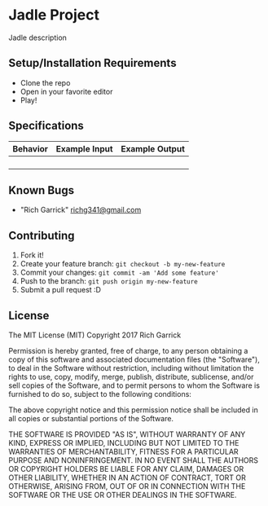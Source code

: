 # Jadle Project

Jadle description



## Setup/Installation Requirements

* Clone the repo
* Open in your favorite editor
* Play!


## Specifications

| Behavior      | Example Input         | Example Output        |
| ------------- | ------------- | ------------- |
|   |  |  |
|   |  |  |
|   |  |  |
|   |  |  |

## Known Bugs
* "Rich Garrick" <richg341@gmail.com>

## Contributing

1. Fork it!
2. Create your feature branch: `git checkout -b my-new-feature`
3. Commit your changes: `git commit -am 'Add some feature'`
4. Push to the branch: `git push origin my-new-feature`
5. Submit a pull request :D


## License
The MIT License (MIT)
Copyright 2017 Rich Garrick

Permission is hereby granted, free of charge, to any person obtaining a copy of this software and associated documentation files (the "Software"), to deal in the Software without restriction, including without limitation the rights to use, copy, modify, merge, publish, distribute, sublicense, and/or sell copies of the Software, and to permit persons to whom the Software is furnished to do so, subject to the following conditions:

The above copyright notice and this permission notice shall be included in all copies or substantial portions of the Software.

THE SOFTWARE IS PROVIDED "AS IS", WITHOUT WARRANTY OF ANY KIND, EXPRESS OR IMPLIED, INCLUDING BUT NOT LIMITED TO THE WARRANTIES OF MERCHANTABILITY, FITNESS FOR A PARTICULAR PURPOSE AND NONINFRINGEMENT. IN NO EVENT SHALL THE AUTHORS OR COPYRIGHT HOLDERS BE LIABLE FOR ANY CLAIM, DAMAGES OR OTHER LIABILITY, WHETHER IN AN ACTION OF CONTRACT, TORT OR OTHERWISE, ARISING FROM, OUT OF OR IN CONNECTION WITH THE SOFTWARE OR THE USE OR OTHER DEALINGS IN THE SOFTWARE.

